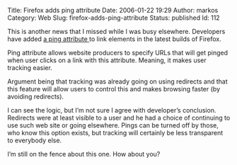 Title: Firefox adds ping attribute
Date: 2006-01-22 19:29
Author: markos
Category: Web
Slug: firefox-adds-ping-attribute
Status: published
Id: 112

<div>
 <p>
  This is another news that I missed while I was busy elsewhere. Developers have added
  <a href="http://weblogs.mozillazine.org/darin/archives/009594.html">
   a ping attribute
  </a>
  to link elements in the latest builds of Firefox.
 </p>
 <p>
  Ping attribute allows website producers to specify URLs that will get pinged when user clicks on a link with this attribute. Meaning, it makes user tracking easier.
 </p>
 <p>
  Argument being that tracking was already going on using redirects and that this feature will allow users to control this and makes browsing faster (by avoiding redirects).
 </p>
 <p>
  I can see the logic, but I’m not sure I agree with developer’s conclusion. Redirects were at least visible to a user and he had a choice of continuing to use such web site or going elsewhere. Pings can be turned off by those, who know this option exists, but tracking will certainly be less transparent to everybody else.
 </p>
 <p>
  I’m still on the fence about this one. How about you?
 </p>
</div>
